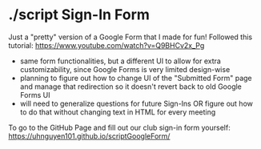# ./script Sign-In Form

Just a "pretty" version of a Google Form that I made for fun! Followed this tutorial: https://www.youtube.com/watch?v=Q9BHCv2x_Pg
- same form functionalities, but a different UI to allow for extra customizability, since Google Forms is very limited design-wise
- planning to figure out how to change UI of the "Submitted Form" page and manage that redirection so it doesn't revert back to old Google Forms UI 
- will need to generalize questions for future Sign-Ins OR figure out how to do that without changing text in HTML for every meeting

To go to the GitHub Page and fill out our club sign-in form yourself: 
https://uhnguyen101.github.io/scriptGoogleForm/
